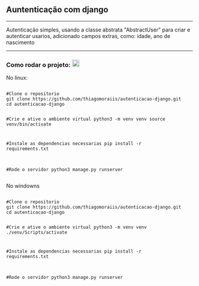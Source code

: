 <h2>Auntenticação com django</h2>
<hr>
<p>Autenticação simples, usando a classe abstrata "AbstractUser" para criar e autenticar usarios, adicionado campos extras, como: idade, ano de nascimento</p>
<hr>
<h3>
Como rodar o projeto:
<g-emoji class="g-emoji" fallback-src="https://github.githubassets.com/images/icons/emoji/unicode/1f973.png">
<img class="emoji" height="20" width="20" src="https://github.githubassets.com/images/icons/emoji/unicode/1f973.png">    
</g-emoji>
</h3>

<p>No linux:</p>

<div class="snippet-clipboard-content notranslate position-relative overflow-auto">
<pre class="notranslate">
<code>
#Clone o repositorio
git clone https://github.com/thiagomoraiis/autenticacao-django.git
cd autenticacao-django

#Crie e ative o ambiente virtual
python3 -m venv venv
source venv/bin/activate

#Instale as dependencias necessarias
pip install -r requirements.txt

#Rode o servidor
python3 manage.py runserver
</code>
</pre>
</div>

<p>No windowns</p>

<div class="snippet-clipboard-content notranslate position-relative overflow-auto">
<pre class="notranslate">
<code>
#Clone o repositorio
git clone https://github.com/thiagomoraiis/autenticacao-django.git
cd autenticacao-django

#Crie e ative o ambiente virtual
python3 -m venv venv
./venv/Scripts/activate

#Instale as dependencias necessarias
pip install -r requirements.txt

#Rode o servidor
python3 manage.py runserver
</code>
</pre>
</div>
